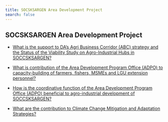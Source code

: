 ```yaml
---
title: SOCSKSARGEN Area Development Project
search: false
---
```


## SOCSKSARGEN Area Development Project


 - [What is the support to DA’s Agri Business Corridor (ABC) strategy and the Status of the Viability Study on Agro-Industrial Hubs in SOCCSKSARGEN?](/fy-2022-plan-and-budget/socsksargen-area-development-project/what-is-the-support-to-da's-agri-business-corridor-(abc)-strategy-and-the-status-of-the-viability-st)
    
 - [What is contribution of the Area Development Program Office (ADPO) to capacity-building of farmers, fishers, MSMEs and LGU extension personnel?](/fy-2022-plan-and-budget/socsksargen-area-development-project/what-is-contribution-of-the-area-development-program-office-(adpo)-to-capacity-building-of-farmers-f)
    
 - [How is the coordinative function of the Area Development Program Office (ADPO) beneficial to agro-industrial development of SOCCSKSARGEN?](/fy-2022-plan-and-budget/socsksargen-area-development-project/how-is-the-coordinative-function-of-the-area-development-program-office-(adpo)-beneficial-to-agro-in)
    
 - [What are the contribution to Climate Change Mitigation and Adaptation Strategies?](/fy-2022-plan-and-budget/socsksargen-area-development-project/what-are-the-contribution-to-climate-change-mitigation-and-adaptation-strategies)
    

